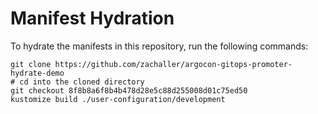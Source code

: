 # Manifest Hydration

To hydrate the manifests in this repository, run the following commands:

```shell
git clone https://github.com/zachaller/argocon-gitops-promoter-hydrate-demo
# cd into the cloned directory
git checkout 8f8b8a6f8b4b478d28e5c88d255008d01c75ed50
kustomize build ./user-configuration/development
```
